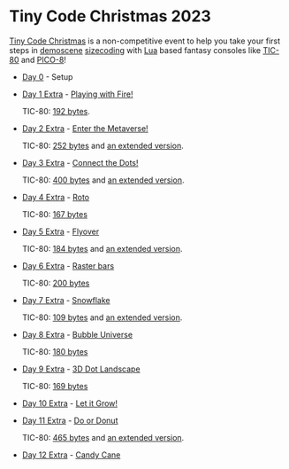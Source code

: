 # Tiny Code Christmas 2023

[Tiny Code Christmas](https://tcc.lovebyte.party/) is a non-competitive event to help you take your first steps in [demoscene](https://en.wikipedia.org/wiki/Demoscene) [sizecoding](http://www.sizecoding.org/) with [Lua](https://www.lua.org/) based fantasy consoles like [TIC-80](https://tic80.com/) and [PICO-8](https://www.lexaloffle.com/pico-8.php)! 

- [Day 0](https://tcc.lovebyte.party/day0/) - Setup
- [Day 1 Extra](https://tcc.lovebyte.party/day1extra/) - [Playing with Fire!](https://www.youtube.com/watch?v=UlVpzTmtLhg)

    TIC-80: [192 bytes](./day01/tic-80-extra.md).
- [Day 2 Extra](https://tcc.lovebyte.party/day2extra/) - [Enter the Metaverse!](https://www.youtube.com/watch?v=TRYek_ci5QI)

    TIC-80: [252 bytes](./day02/tic-80-extra.md) and [an extended version](./day02/tic-80-extended.md).
- [Day 3 Extra](https://tcc.lovebyte.party/day3extra/) - [Connect the Dots!](https://www.youtube.com/watch?v=EtGApDC62FI)

    TIC-80: [400 bytes](./day03/tic-80-extra.md) and [an extended version](./day03/tic-80-extended.md).
- [Day 4 Extra](https://tcc.lovebyte.party/day4extra/) - [Roto](https://www.youtube.com/watch?v=wmLopAucxQM)

    TIC-80: [167 bytes](./day04/tic-80-extra.md)
- [Day 5 Extra](https://tcc.lovebyte.party/day5extra/) - [Flyover](https://www.youtube.com/watch?v=83CifrvXw1c)

    TIC-80: [184 bytes](./day05/tic-80-extra.md) and [an extended version](./day05/tic-80-extended.md).
- [Day 6 Extra](https://tcc.lovebyte.party/day6extra/) - [Raster bars](https://www.youtube.com/watch?v=qUOlRYzs4_s)

    TIC-80: [200 bytes](./day06/tic-80-extra.md)
- [Day 7 Extra](https://tcc.lovebyte.party/day7extra/) - [Snowflake](https://www.youtube.com/watch?v=Cx2vyBVjMpg)

    TIC-80: [109 bytes](./day07/tic-80-extra.md) and [an extended version](./day07/tic-80-extended.md).
- [Day 8 Extra](https://tcc.lovebyte.party/day8extra/) - [Bubble Universe](https://www.youtube.com/watch?v=yjzdaLGawRI)

    TIC-80: [180 bytes](./day08/tic-80-extra.md)
- [Day 9 Extra](https://tcc.lovebyte.party/day9extra/) - [3D Dot Landscape](https://www.youtube.com/watch?v=YqtcC9NX6_o)

    TIC-80: [169 bytes](./day09/tic-80-extra.md)
- [Day 10 Extra](https://tcc.lovebyte.party/day10extra/) - [Let it Grow!](https://www.youtube.com/watch?v=I993ILH_v0w)
- [Day 11 Extra](https://tcc.lovebyte.party/day11extra/) - [Do or Donut](https://www.youtube.com/watch?v=mrMktV-iscg)

    TIC-80: [465 bytes](./day11/tic-80-extra.md) and [an extended version](./day11/tic-80-extended.md).
- [Day 12 Extra](https://tcc.lovebyte.party/day12extra/) - [Candy Cane](https://www.youtube.com/watch?v=y3Azbzq0xXM)
